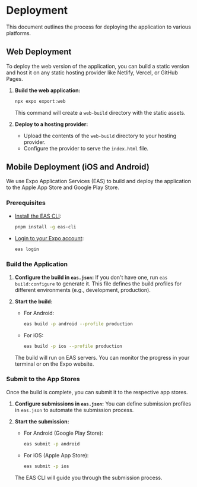 # Deployment

This document outlines the process for deploying the application to various platforms.

## Web Deployment

To deploy the web version of the application, you can build a static version and host it on any static hosting provider like Netlify, Vercel, or GitHub Pages.

1.  **Build the web application:**
    ```bash
    npx expo export:web
    ```
    This command will create a `web-build` directory with the static assets.

2.  **Deploy to a hosting provider:**
    -   Upload the contents of the `web-build` directory to your hosting provider.
    -   Configure the provider to serve the `index.html` file.

## Mobile Deployment (iOS and Android)

We use Expo Application Services (EAS) to build and deploy the application to the Apple App Store and Google Play Store.

### Prerequisites

-   [Install the EAS CLI](https://docs.expo.dev/build/eas-cli/):
    ```bash
    pnpm install -g eas-cli
    ```
-   [Login to your Expo account](https://docs.expo.dev/build/eas-cli/#login-to-your-expo-account):
    ```bash
    eas login
    ```

### Build the Application

1.  **Configure the build in `eas.json`:**
    If you don't have one, run `eas build:configure` to generate it. This file defines the build profiles for different environments (e.g., development, production).

2.  **Start the build:**
    -   For Android:
        ```bash
        eas build -p android --profile production
        ```
    -   For iOS:
        ```bash
        eas build -p ios --profile production
        ```

    The build will run on EAS servers. You can monitor the progress in your terminal or on the Expo website.

### Submit to the App Stores

Once the build is complete, you can submit it to the respective app stores.

1.  **Configure submissions in `eas.json`:**
    You can define submission profiles in `eas.json` to automate the submission process.

2.  **Start the submission:**
    -   For Android (Google Play Store):
        ```bash
        eas submit -p android
        ```
    -   For iOS (Apple App Store):
        ```bash
        eas submit -p ios
        ```

    The EAS CLI will guide you through the submission process.

